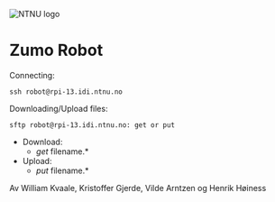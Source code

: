 ![NTNU logo](https://qore.no/res/ntnu-logo-100.png)
# Zumo Robot


Connecting:
```
ssh robot@rpi-13.idi.ntnu.no
```

Downloading/Upload files:
```
sftp robot@rpi-13.idi.ntnu.no: get or put
```

  - Download:
    - *get* filename.*
  - Upload:
    - *put* filename.*




Av William Kvaale, Kristoffer Gjerde, Vilde Arntzen og Henrik Høiness
